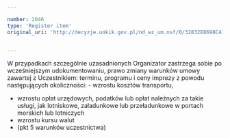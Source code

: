 ```yaml
---

number: 2046
type: 'Register item'
original_uri: 'http://decyzje.uokik.gov.pl/nd_wz_um.nsf/0/32832E8698C41D4BC12577C300416500?OpenDocument'


---
```


W przypadkach szczególnie uzasadnionych Organizator zastrzega sobie po wcześniejszym udokumentowaniu, prawo zmiany warunków umowy zawartej z Uczestnikiem: terminu, programu i ceny imprezy z powodu następujących okoliczności:                                                 - wzrostu kosztów transportu,  
- wzrostu opłat urzędowych, podatków lub opłat należnych za takie usługi, jak lotniskowe, załadunkowe lub przeładunkowe w portach morskich lub lotniczych  
- wzrostu kursu walut                                              
- (pkt 5 warunków uczestnictwa)
